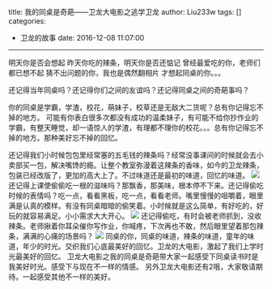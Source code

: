 title: 我的同桌是奇葩——卫龙大电影之逃学卫龙
author: Liu233w
tags: []
categories:
  - 卫龙的故事
date: 2016-12-08 11:07:00
---
明天你是否会想起 昨天你吃的辣条，明天你是否还惦记 曾经最爱吃的你，老师们都已想不起 猜不出问题的你，我也是偶然翻相片 才想起同桌的你。。。 
   
   还记得当年同桌吗？还记得你们之间的友谊吗？还记得同桌之间的奇葩事吗？
   
   你的同桌是学霸，学渣，校花，萌妹子，校草还是无敌大二货呢？总有你记得忘不掉的地方。 可能有你表白很多次都没有成功的温柔妹子，有可能不给你抄作业的学霸，有整天睡觉，却一语惊人的学渣，有理都不理你的校花。。。总有你记得忘不掉的地方。那种美好忘不掉的回忆。
    
  还记得我们小时候包包里经常塞的五毛钱的辣条吗？经常没事课间的时候就会去小卖部买一包，解决嘴馋的瘾。让整个教室弥漫着这辣条的香味，如今的卫龙辣条，包装已经改版了，更加的高大上了。不过味道还是最初的味道，回忆的味道。
  <image src="/img/12.jpg">
    还记得上课使偷偷吃一根的滋味吗？那飘香，那美味，根本停不下来。还记得偷吃时候的表情吗？吃一点，看看黑板，吃一点，看看老师。嘴里慢慢的咀嚼着，眼里满是认真的模样。有没有同桌暗暗的偷笑着。小时候就是这么简单，有好吃的，好玩的就容易满足。小小需求大大开心。
    <image src="/img/13.jpg">
    还记得偷吃，有时会被老师抓到，没收辣条。老师揪着你耳朵催你写作业，你喊疼，下次再也不敢，然后眼里望着那包辣条，满满的心痛的场景吗？
    <image src="/img/14.jpg">
     同桌的你，同桌的味道，辣条的味道，童年的味道，年少的时光。交织我们心底最美好的回忆。卫龙的大电影，激起了我们上学时光最美好的回忆。
     卫龙大电影之我的同桌是奇葩带大家一起感受下同桌读书时是我美好时光。感受下与现在不一样的情感。    另外卫龙大电影还有2哦，大家敬请期待。一起感受其他不一样的美好。